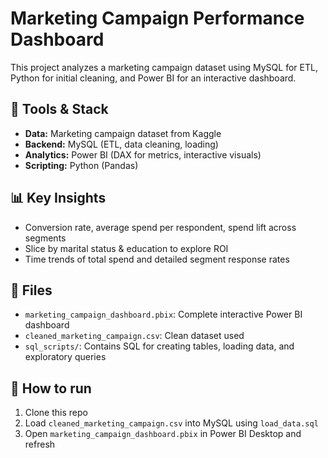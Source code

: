# Marketing Campaign Performance Dashboard

This project analyzes a marketing campaign dataset using MySQL for ETL, Python for initial cleaning, and Power BI for an interactive dashboard.

## 🚀 Tools & Stack
- **Data:** Marketing campaign dataset from Kaggle
- **Backend:** MySQL (ETL, data cleaning, loading)
- **Analytics:** Power BI (DAX for metrics, interactive visuals)
- **Scripting:** Python (Pandas)

## 📊 Key Insights
- Conversion rate, average spend per respondent, spend lift across segments
- Slice by marital status & education to explore ROI
- Time trends of total spend and detailed segment response rates

## 📁 Files
- `marketing_campaign_dashboard.pbix`: Complete interactive Power BI dashboard
- `cleaned_marketing_campaign.csv`: Clean dataset used
- `sql_scripts/`: Contains SQL for creating tables, loading data, and exploratory queries

## 🚀 How to run
1. Clone this repo
2. Load `cleaned_marketing_campaign.csv` into MySQL using `load_data.sql`
3. Open `marketing_campaign_dashboard.pbix` in Power BI Desktop and refresh
